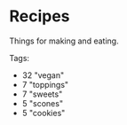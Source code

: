 Recipes
=========

Things for making and eating.

Tags:
- 32 "vegan"
- 7 "toppings"
- 7 "sweets"
- 5 "scones"
- 5 "cookies"

